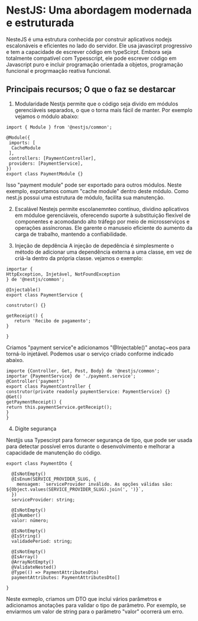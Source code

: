 # NestJS: Uma abordagem modernada e estruturada 

NesteJS é uma estrutura conhecida por construir aplicativos nodejs escalonáveis e eficientes no lado do servidor. Ele usa javascirpt progressivo e tem a capacidade de escrever código em typeScirpt. Embora seja totalmente compatível com Typesscript, ele pode escrever código em Javascript puro e incluir programação orientada a objetos, programação funcional e progrmaação reativa funcional. 

## Principais recursos; O que o faz se destarcar 

1. Modularidade 
Nestjs permite que o código seja divido em módulos gerenciáveis separados, o que o torna mais fácil de manter. Por exemplo vejamos o módulo abaixo: 

```
import { Module } from '@nestjs/common';

@Module({
 imports: [
  CacheModule
 ],
 controllers: [PaymentController],
 providers: [PaymentService],
})
export class PaymentModule {}
```

Isso "payment module" pode ser exportado para outros módulos. Neste exemplo, exportamos comum "cache module" dentro deste módulo. Como nest.js possui uma estrutura de módulo, facilita sua manutenção. 

2. Escalável 
Nestejs permite escolanemnteo contínuo, dividino aplicativos em móduloe gerenciáveis, oferecendo suporte à substituição flexível de componentes e acomodando alto tráfego por meio de microsserviços e operações assíncronas. Ele garente o manuseio eficiente do aumento da carga de trabalho, mantendo a confiabilidade. 

3. Injeção de depdência 
A injeção de depedência é simplesmente o método de adicionar uma dependência externa a uma classe, em vez de criá-la dentro da própria classe. vejamos o exemplo: 

```
importar { 
HttpException, Injetável, NotFoundException 
} de '@nestjs/common'; 

@Injectable() 
export class PaymentService { 

construtor() {} 

getReceipt() { 
   return 'Recibo de pagamento'; 
} 

}
```

Criamos "payment service"e adicionamos "@Injectable()" anotaç~eos para torná-lo injetável. Podemos usar o serviço criado conforme indicado abaixo. 

```
importe {Controller, Get, Post, Body} de '@nestjs/common'; 
importar {PaymentService} de './payment.service'; 
@Controller('payment') 
export class PaymentController { 
construtor(private readonly paymentService: PaymentService) {} 
@Get() 
getPaymentReceipt() { 
return this.paymentService.getReceipt(); 
} 
}
```

4. Digite segurança 

Nestjjs usa Typescirpt para fornecer segurança de tipo, que pode ser usada para detectar possível erros durante o desenvolvimento e melhorar a capacidade de manutenção do código. 

```
export class PaymentDto { 

  @IsNotEmpty() 
  @IsEnum(SERVICE_PROVIDER_SLUG, { 
    mensagem: `serviceProvider inválido. As opções válidas são: ${Object.values(SERVICE_PROVIDER_SLUG).join(', ')}`, 
  }) 
  serviceProvider: string; 

  @IsNotEmpty() 
  @IsNumber() 
  valor: número; 

  @IsNotEmpty() 
  @IsString() 
  validadePeriod: string; 

  @IsNotEmpty() 
  @IsArray() 
  @ArrayNotEmpty() 
  @ValidateNested() 
  @Type(() => PaymentAttributesDto) 
  paymentAttributes: PaymentAttributesDto[] 

}
```

Neste exmeplo, criamos um DTO que inclui vários parâmetros e adicionamos anotações para validar o tipo de parâmetro. Por exemplo, se enviarmos um valor de string para o parâmetro "valor"  ocorrerá um erro. 


